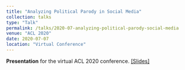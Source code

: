 ```yaml
---
title: "Analyzing Political Parody in Social Media"
collection: talks
type: "Talk"
permalink: /talks/2020-07-analyzing-political-parody-social-media
venue: "ACL 2020"
date: 2020-07-07
location: "Virtual Conference"
---
```


**Presentation** for the virtual ACL 2020 conference. [[Slides]](https://danaesavi.github.io/files/PoliticalParodyACL2020.pdf)
